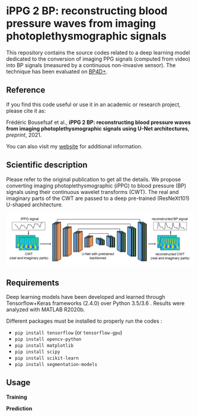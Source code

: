 # iPPG 2 BP: reconstructing blood pressure waves from imaging photoplethysmographic signals

This repository contains the source codes related to a deep learning model dedicated to the conversion of imaging PPG signals (computed from video) into BP signals (measured by a continuous non-invasive sensor). The technique has been evaluated on [BP4D+](http://www.cs.binghamton.edu/~lijun/Research/3DFE/3DFE_Analysis.html).

## Reference
If you find this code useful or use it in an academic or research project, please cite it as:

Frédéric Bousefsaf et al., **iPPG 2 BP: reconstructing blood pressure waves from imaging photoplethysmographic signals using U-Net architectures**, *preprint*, 2021.

You can also visit my [website](https://sites.google.com/view/frederic-bousefsaf) for additional information.

## Scientific description
Please refer to the original publication to get all the details. We propose converting imaging photoplethysmographic (iPPG) to blood pressure (BP) signals using their continuous wavelet transforms (CWT). The real and imaginary parts of the CWT are passed to a deep pre-trained (ResNeXt101) U-shaped architecture.


![Alt text](illustrations/overview2.png?raw=true "Overview")


## Requirements
Deep learning models have been developed and learned through Tensorflow+Keras frameworks (2.4.0) over Python 3.5/3.6 . Results were analyzed with MATLAB R2020b.

Different packages must be installed to properly run the codes : 
- `pip install tensorflow` (or `tensorflow-gpu`)
- `pip install opencv-python`
- `pip install matplotlib`
- `pip install scipy`
- `pip install scikit-learn`
- `pip install segmentation-models`


## Usage
**Training**

<!---
`train and predict/train.py` includes all the procedures. The input, `data.mat`, corresponds to a collection of continuous wavelet representation (size: 256×256) of iPPG and ground truth BP signals (not supplied here). `train and predict/signal_to_cwt.py` is the MATLAB procedure dedicated to the conversion of a raw PPG signal (5 successive PPG waves) to its wavelet representation.
--->


**Prediction**

<!---
Trained architectures (U-Net supported by a ResNeXt101 backbone) [are freely available.](https://zenodo.org/record/5482374)

The dataset employed to train the networks has not been publicly released yet but excerpts [are available.](https://zenodo.org/record/5477689)

`train and predict/predict.py` will output a `.mat` file that can be analyzed with the `results analysis/main.py` MATLAB code.

![Alt text](illustrations/pred.png?raw=true "Results computed from sample data")
--->
